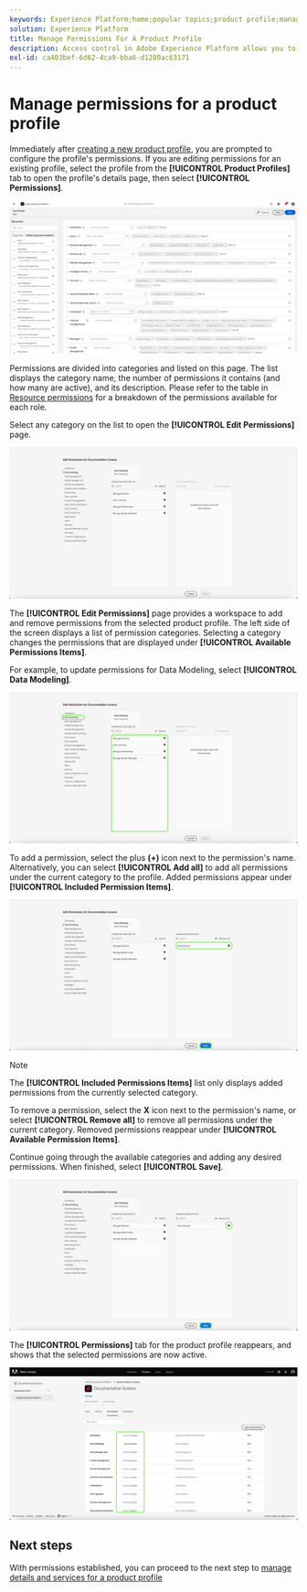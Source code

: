 ```yaml
---
keywords: Experience Platform;home;popular topics;product profile;manage permissions
solution: Experience Platform
title: Manage Permissions For A Product Profile
description: Access control in Adobe Experience Platform allows you to manage roles and permissions for various Platform capabilities by using the Adobe Admin Console. This document serves as a guide for how to manage permissions for a product profile for Platform.
exl-id: ca403bef-6d62-4ca9-bba6-d1280ac63171
---
```

# Manage permissions for a product profile

Immediately after [creating a new product profile](#create-a-new-product-profile), you are prompted to configure the profile's permissions. If you are editing permissions for an existing profile, select the profile from the **[!UICONTROL Product Profiles]** tab to open the profile's details page, then select **[!UICONTROL Permissions]**.

![permissions](../images/permissions.png)

Permissions are divided into categories and listed on this page. The list displays the category name, the number of permissions it contains (and how many are active), and its description. Please refer to the table in [Resource permissions](/help/access-control/home.md#permissions) for a breakdown of the permissions available for each role. 

Select any category on the list to open the **[!UICONTROL Edit Permissions]** page.

![edit-permissions](../images/edit-permissions.png)

The **[!UICONTROL Edit Permissions]** page provides a workspace to add and remove permissions from the selected product profile. The left side of the screen displays a list of permission categories. Selecting a category changes the permissions that are displayed under **[!UICONTROL Available Permissions Items]**.

For example, to update permissions for Data Modeling, select **[!UICONTROL Data Modeling]**.

![profile-management](../images/profile-management.png)

To add a permission, select the plus **(+)** icon next to the permission's name. Alternatively, you can select **[!UICONTROL Add all]** to add all permissions under the current category to the profile. Added permissions appear under **[!UICONTROL Included Permission Items]**.

![add-permission](../images/add-permission.png)

>[!NOTE]
>
>The **[!UICONTROL Included Permissions Items]** list only displays added permissions from the currently selected category.

To remove a permission, select the **X** icon next to the permission's name, or select **[!UICONTROL Remove all]** to remove all permissions under the current category. Removed permissions reappear under **[!UICONTROL Available Permission Items]**.

Continue going through the available categories and adding any desired permissions. When finished, select **[!UICONTROL Save]**.

![remove-permisson](../images/remove-permission.png)

The **[!UICONTROL Permissions]** tab for the product profile reappears, and shows that the selected permissions are now active.

![permissions-updated](../images/permissions-updated.png)

## Next steps

With permissions established, you can proceed to the next step to [manage details and services for a product profile](details-and-services.md)
